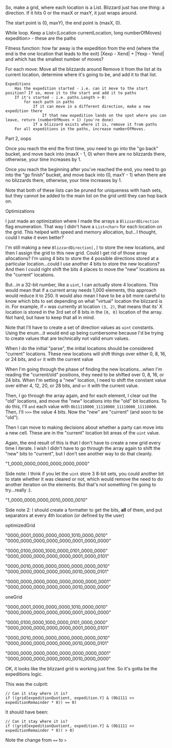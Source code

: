 So, make a grid, where each location is a List<Blizzard>. Blizzard just has one thing: a direction. If it hits 0 or the maxX or maxY, it just wraps around.


The start point is (0, maxY), the end point is (maxX, 0).

While loop. Keep a List<(Location currentLocation, long numberOfMoves) expedition> - these are the paths

Fitness function: how far away is the expedition from the end (where the end is the one location that leads to the exit) |Xexp - Xend| + |Yexp - Yend| and which has the smallest number of moves?

For each move:
    Move all the blizzards around
        Remove it from the list at its current location, determine where it's going to be, and add it to that list.
    
    Expeditions
        Has the expedition started - i.e. can it move to the start position? If so, move it to the start and add it to paths
        If it's started - i.e. paths.Length > 0:
            for each path in paths
                If it can move in a different direction, make a new expedition there
                    If that new expedition lands on the spot where you can leave, return (numberOfMoves + 1) (you're done)
                If a blizzard exists where it is, remove it from paths
        For all expeditions in the paths, increase numberOfMoves. 


Part 2, oops

Once you reach the end the first time, you need to go into the "go back" bucket, and move back into (maxX - 1, 0) when there are no blizzards there, otherwise, your time increases by 1.

Once you reach the beginning after you've reached the end, you need to go into the "go finish" bucket, and move back into (0, maxY - 1) when there are no blizzards there, otherwise, your time increases by 1.

Note that both of these lists can be pruned for uniqueness with hash sets, but they cannot be added to the main list on the grid until they can hop back on.

Optimizations

I just made an optimization where I made the arrays a `BlizzardDirection` flag enumeration. That way I didn't have a `List<char>` for each location on the grid. This helped with speed and memory allocation, but...I thought, could I make it even better?

I'm still making a new `BlizzardDirection[,]` to store the new locations, and then I assign the grid to this new grid. Could I get rid of those array allocations? I'm using 4 bits to store the 4 possible directions stored at a particular location...could I use another 4 bits to store the new locations? And then I could right shift the bits 4 places to move the "new" locations as the "current" locations.

But...in a 32-bit number, like a `uint`, I can actually store 4 locations. This would mean that if a current array needs 1,000 elements, this approach would reduce it to 250. It would also mean I have to be a bit more careful to know which bits to set depending on what "virtual" location the blizzard is in. For example, if `>` was currently at location `(3, 2)`, that means that its' X location is stored in the 3rd set of 8 bits in the `[0, 0]` location of the array. Not hard, but have to keep that all in mind.

Note that I'll have to create a set of direction values as `uint` constants. Using the enum...it would end up being cumbersome because I'd be trying to create values that are technically not valid enum values.

When I do the initial "parse", the initial locations should be considered "current" locations. These new locations will shift things over either 0, 8, 16, or 24 bits, and `or` it with the current value

When I'm going through the phase of finding the new locations...when I'm reading the "current/old" positions, they need to be shifted over 0, 8, 16, or 24 bits. When I'm setting a "new" location, I need to shift the constant value over either 4, 12, 20, or 28 bits, and `or` it with the current value.

Then, I go through the array again, and for each element, I clear out the "old" locations, and move the "new" locations into the "old" bit locations. To do this, I'll `and` each value with `0b11110000_11110000_11110000_11110000`. Then, I'll `>>>` the value 4 bits. Now the "new" are "current" (and soon to be "old").

Then I can move to making decisions about whether a party can move into a new cell. These are in the "current" location bit areas of the `uint` value.

Again, the end result of this is that I don't have to create a new grid every time I iterate. I wish I didn't have to go through the array again to shift the "new" bits to "current", but I don't see another way to do that cleanly.

"1_0000_0000_0000_0000_0000_0000"

Side note: I think if you let the `uint` store 3 8-bit sets, you could another bit to state whether it was cleared or not, which would remove the need to do another iteration on the elements. But that's not something I'm going to try...really :).

"1_0000_0000_0000_0010_0000_0010"

Side note 2: I should create a formatter to get the bits, **all** of them, and put separators at every 4th location (or defined by the user)

optimizedGrid

"0000_0001_0000_0000_0000_1010_0000_0010" "0000_0000_0000_0000_0000_0001_0000_0000"

"0000_0100_0000_1000_0000_0101_0000_0000" "0000_0000_0000_0000_0000_0001_0000_0101"

"0000_0010_0000_0000_0000_0000_0000_0010" "0000_0000_0000_0000_0000_0010_0000_0101"

"0000_0000_0000_0000_0000_0000_0000_0001" "0000_0000_0000_0000_0000_0010_0000_0000"

oneGrid

"0000_0001_0000_0000_0000_1010_0000_0010" "0000_0000_0000_0000_0000_0001_0000_0000"

"0000_0100_0000_1000_0000_0101_0000_0000" "0000_0000_0000_0000_0000_0001_0000_0101"

"0000_0010_0000_0000_0000_0000_0000_0010" "0000_0000_0000_0000_0000_0010_0000_0101"

"0000_0000_0000_0000_0000_0000_0000_0001" "0000_0000_0000_0000_0000_0010_0000_0000"

OK, it looks like the blizzard grid is working just fine. So it's gotta be the expeditions logic.

This was the culprit:

```
// Can it stay where it is?
if ((grid[expeditionQuotient, expedition.Y] & (0b1111 << expeditionRemainder * 8)) == 0)
```

It should have been:

```
// Can it stay where it is?
if ((grid[expeditionQuotient, expedition.Y] & (0b1111 << expeditionRemainder * 8)) > 0)
```

Note the change from `==` to `>`